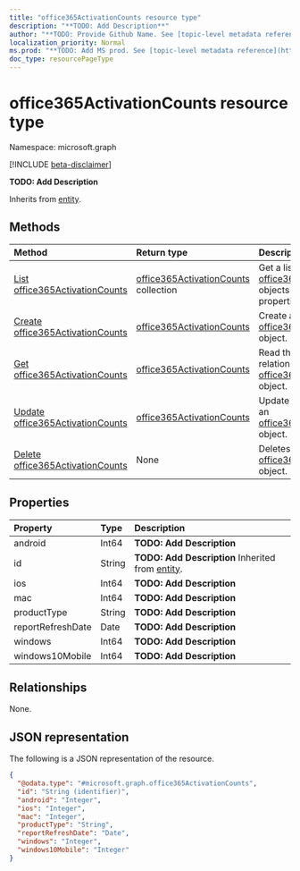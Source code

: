 ```yaml
---
title: "office365ActivationCounts resource type"
description: "**TODO: Add Description**"
author: "**TODO: Provide Github Name. See [topic-level metadata reference](https://msgo.azurewebsites.net/add/document/guidelines/metadata.html#topic-level-metadata)**"
localization_priority: Normal
ms.prod: "**TODO: Add MS prod. See [topic-level metadata reference](https://msgo.azurewebsites.net/add/document/guidelines/metadata.html#topic-level-metadata)**"
doc_type: resourcePageType
---
```


# office365ActivationCounts resource type

Namespace: microsoft.graph

[!INCLUDE [beta-disclaimer](../../includes/beta-disclaimer.md)]

**TODO: Add Description**


Inherits from [entity](../resources/entity.md).

## Methods
|Method|Return type|Description|
|:---|:---|:---|
|[List office365ActivationCounts](../api/office365activationcounts-list.md)|[office365ActivationCounts](../resources/office365activationcounts.md) collection|Get a list of the [office365ActivationCounts](../resources/office365activationcounts.md) objects and their properties.|
|[Create office365ActivationCounts](../api/office365activationcounts-create.md)|[office365ActivationCounts](../resources/office365activationcounts.md)|Create a new [office365ActivationCounts](../resources/office365activationcounts.md) object.|
|[Get office365ActivationCounts](../api/office365activationcounts-get.md)|[office365ActivationCounts](../resources/office365activationcounts.md)|Read the properties and relationships of an [office365ActivationCounts](../resources/office365activationcounts.md) object.|
|[Update office365ActivationCounts](../api/office365activationcounts-update.md)|[office365ActivationCounts](../resources/office365activationcounts.md)|Update the properties of an [office365ActivationCounts](../resources/office365activationcounts.md) object.|
|[Delete office365ActivationCounts](../api/office365activationcounts-delete.md)|None|Deletes an [office365ActivationCounts](../resources/office365activationcounts.md) object.|

## Properties
|Property|Type|Description|
|:---|:---|:---|
|android|Int64|**TODO: Add Description**|
|id|String|**TODO: Add Description** Inherited from [entity](../resources/entity.md).|
|ios|Int64|**TODO: Add Description**|
|mac|Int64|**TODO: Add Description**|
|productType|String|**TODO: Add Description**|
|reportRefreshDate|Date|**TODO: Add Description**|
|windows|Int64|**TODO: Add Description**|
|windows10Mobile|Int64|**TODO: Add Description**|

## Relationships
None.

## JSON representation
The following is a JSON representation of the resource.
<!-- {
  "blockType": "resource",
  "keyProperty": "id",
  "@odata.type": "microsoft.graph.office365ActivationCounts",
  "baseType": "microsoft.graph.entity",
  "openType": false
}
-->
``` json
{
  "@odata.type": "#microsoft.graph.office365ActivationCounts",
  "id": "String (identifier)",
  "android": "Integer",
  "ios": "Integer",
  "mac": "Integer",
  "productType": "String",
  "reportRefreshDate": "Date",
  "windows": "Integer",
  "windows10Mobile": "Integer"
}
```

